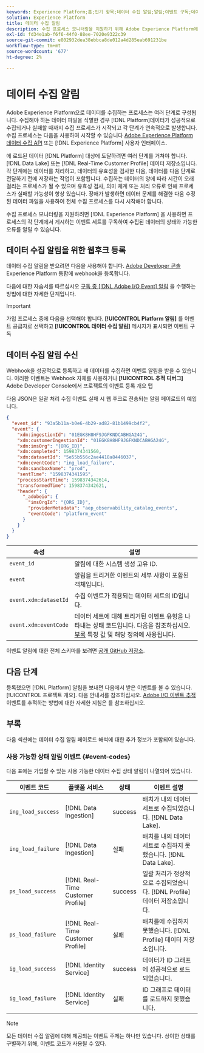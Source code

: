 ```yaml
---
keywords: Experience Platform;홈;인기 항목;데이터 수집 알림;알림;이벤트 구독;데이터 수집 상태 이벤트;상태 이벤트;구독;상태 알림;
solution: Experience Platform
title: 데이터 수집 알림
description: 수집 프로세스 모니터링을 지원하기 위해 Adobe Experience Platform에서는 프로세스의 각 단계에서 게시되는 이벤트 세트를 구독하여 수집된 데이터의 상태와 가능한 오류를 알릴 수 있습니다.
exl-id: fd34e1ab-f6f6-44f0-88ee-7020e9322c39
source-git-commit: e802932dea38ebbca8de012a4d285eab691231be
workflow-type: tm+mt
source-wordcount: '677'
ht-degree: 2%

---
```


# 데이터 수집 알림

Adobe Experience Platform으로 데이터를 수집하는 프로세스는 여러 단계로 구성됩니다. 수집해야 하는 데이터 파일을 식별한 경우 [!DNL Platform]데이터가 성공적으로 수집되거나 실패할 때까지 수집 프로세스가 시작되고 각 단계가 연속적으로 발생합니다. 수집 프로세스는 다음을 사용하여 시작할 수 있습니다 [Adobe Experience Platform 데이터 수집 API](https://www.adobe.io/experience-platform-apis/references/data-ingestion/) 또는 [!DNL Experience Platform] 사용자 인터페이스.

에 로드된 데이터 [!DNL Platform] 대상에 도달하려면 여러 단계를 거쳐야 합니다. [!DNL Data Lake] 또는 [!DNL Real-Time Customer Profile] 데이터 저장소입니다. 각 단계에는 데이터를 처리하고, 데이터의 유효성을 검사한 다음, 데이터를 다음 단계로 전달하기 전에 저장하는 작업이 포함됩니다. 수집하는 데이터의 양에 따라 시간이 오래 걸리는 프로세스가 될 수 있으며 유효성 검사, 의미 체계 또는 처리 오류로 인해 프로세스가 실패할 가능성이 항상 있습니다. 장애가 발생하면 데이터 문제를 해결한 다음 수정된 데이터 파일을 사용하여 전체 수집 프로세스를 다시 시작해야 합니다.

수집 프로세스 모니터링을 지원하려면 [!DNL Experience Platform] 을 사용하면 프로세스의 각 단계에서 게시하는 이벤트 세트를 구독하여 수집된 데이터의 상태와 가능한 오류를 알릴 수 있습니다.

## 데이터 수집 알림을 위한 웹후크 등록

데이터 수집 알림을 받으려면 다음을 사용해야 합니다. [Adobe Developer 콘솔](https://www.adobe.com/go/devs_console_ui) Experience Platform 통합에 webhook을 등록합니다.

다음에 대한 자습서를 따르십시오 [구독 중 [!DNL Adobe I/O Event] 알림](../../observability/alerts/subscribe.md) 을 수행하는 방법에 대한 자세한 단계입니다.

>[!IMPORTANT]
>
>가입 프로세스 중에 다음을 선택해야 합니다. **[!UICONTROL Platform 알림]** 를 이벤트 공급자로 선택하고 **[!UICONTROL 데이터 수집 알림]** 메시지가 표시되면 이벤트 구독

## 데이터 수집 알림 수신

Webhook을 성공적으로 등록하고 새 데이터를 수집하면 이벤트 알림을 받을 수 있습니다. 이러한 이벤트는 Webhook 자체를 사용하거나 **[!UICONTROL 추적 디버그]** Adobe Developer Console에서 프로젝트의 이벤트 등록 개요 탭

다음 JSON은 일괄 처리 수집 이벤트 실패 시 웹 후크로 전송되는 알림 페이로드의 예입니다.

```json
{
  "event_id": "93a5b11a-b0e6-4b29-ad82-81b1499cb4f2",
  "event": {
    "xdm:ingestionId": "01EGK8H8HF9JGFKNDCABHGA24G",
    "xdm:customerIngestionId": "01EGK8H8HF9JGFKNDCABHGA24G",
    "xdm:imsOrg": "{ORG_ID}",
    "xdm:completed": 1598374341560,
    "xdm:datasetId": "5e55b556c2ae4418a8446037",
    "xdm:eventCode": "ing_load_failure",
    "xdm:sandboxName": "prod",
    "sentTime": "1598374341595",
    "processStartTime": 1598374342614,
    "transformedTime": 1598374342621,
    "header": {
      "_adobeio": {
        "imsOrgId": "{ORG_ID}",
        "providerMetadata": "aep_observability_catalog_events",
        "eventCode": "platform_event"
      }
    }
  }
}
```

| 속성 | 설명 |
| --- | --- |
| `event_id` | 알림에 대한 시스템 생성 고유 ID. |
| `event` | 알림을 트리거한 이벤트의 세부 사항이 포함된 객체입니다. |
| `event.xdm:datasetId` | 수집 이벤트가 적용되는 데이터 세트의 ID입니다. |
| `event.xdm:eventCode` | 데이터 세트에 대해 트리거된 이벤트 유형을 나타내는 상태 코드입니다. 다음을 참조하십시오. [부록](#event-codes) 특정 값 및 해당 정의에 사용됩니다. |

이벤트 알림에 대한 전체 스키마를 보려면 [공개 GitHub 저장소](https://github.com/adobe/xdm/blob/master/schemas/notifications/ingestion.schema.json).

## 다음 단계

등록했으면 [!DNL Platform] 알림을 보내면 다음에서 받은 이벤트를 볼 수 있습니다. [!UICONTROL 프로젝트 개요]. 다음 안내서를 참조하십시오. [Adobe I/O 이벤트 추적](https://www.adobe.io/apis/experienceplatform/events/docs.html#!adobedocs/adobeio-events/master/support/tracing.md) 이벤트를 추적하는 방법에 대한 자세한 지침은 를 참조하십시오.

## 부록

다음 섹션에는 데이터 수집 알림 페이로드 해석에 대한 추가 정보가 포함되어 있습니다.

### 사용 가능한 상태 알림 이벤트 {#event-codes}

다음 표에는 가입할 수 있는 사용 가능한 데이터 수집 상태 알림이 나열되어 있습니다.

| 이벤트 코드 | 플랫폼 서비스 | 상태 | 이벤트 설명 |
| --- | ---------------- | ------ | ----------------- |
| `ing_load_success` | [!DNL Data Ingestion] | success | 배치가 내의 데이터 세트로 수집되었습니다. [!DNL Data Lake]. |
| `ing_load_failure` | [!DNL Data Ingestion] | 실패 | 배치를 내의 데이터 세트로 수집하지 못했습니다. [!DNL Data Lake]. |
| `ps_load_success` | [!DNL Real-Time Customer Profile] | success | 일괄 처리가 정상적으로 수집되었습니다. [!DNL Profile] 데이터 저장소입니다. |
| `ps_load_failure` | [!DNL Real-Time Customer Profile] | 실패 | 배치를에 수집하지 못했습니다. [!DNL Profile] 데이터 저장소입니다. |
| `ig_load_success` | [!DNL Identity Service] | success | 데이터가 ID 그래프에 성공적으로 로드되었습니다. |
| `ig_load_failure` | [!DNL Identity Service] | 실패 | ID 그래프로 데이터를 로드하지 못했습니다. |

>[!NOTE]
>
>모든 데이터 수집 알림에 대해 제공되는 이벤트 주제는 하나만 있습니다. 상이한 상태를 구별하기 위해, 이벤트 코드가 사용될 수 있다.
